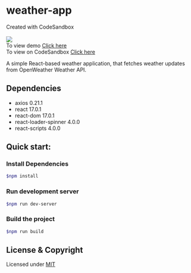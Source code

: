# weather-app
Created with CodeSandbox
<br><br>
![](https://img.shields.io/badge/Status-Complete-green.svg) <br>
To view demo [Click here](https://csb-p6uu3.netlify.app/) <br>
To view on CodeSandbox [Click here](https://codesandbox.io/s/github/vk0808/weather-app)

A simple React-based weather application, that fetches weather updates from OpenWeather Weather API. 

## Dependencies

- axios 0.21.1
- react 17.0.1
- react-dom 17.0.1
- react-loader-spinner 4.0.0
- react-scripts 4.0.0

## Quick start:

### Install Dependencies

```sh
$npm install
```

### Run development server

```sh
$npm run dev-server
```

### Build the project

```sh
$npm run build
```

## License & Copyright

Licensed under [MIT](LICENSE)